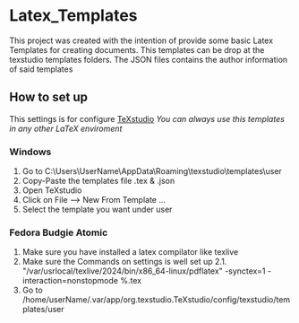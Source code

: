 # Latex_Templates

This project was created with the intention of provide some basic Latex Templates for creating documents. This templates can be drop at the texstudio templates folders. 
The JSON files contains the author information of said templates

## How to set up
This settings is for configure [TeXstudio](https://www.texstudio.org/)
*You can always use this templates in any other LaTeX enviroment*

### Windows

  1. Go to C:\Users\UserName\AppData\Roaming\texstudio\templates\user
  2. Copy-Paste the templates file .tex & .json
  3. Open TeXstudio
  4. Click on File --> New From Template ...
  5. Select the template you want under user

### Fedora Budgie Atomic
  1. Make sure you have installed a latex compilator like texlive
  2. Make sure the Commands on settings is well set up
     2.1.  "/var/usrlocal/texlive/2024/bin/x86_64-linux/pdflatex" -synctex=1 -interaction=nonstopmode %.tex
  3. Go to /home/userName/.var/app/org.texstudio.TeXstudio/config/texstudio/templates/user
